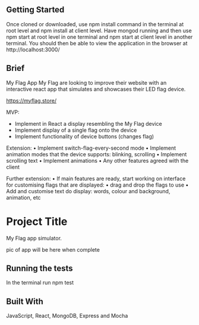 ## Getting Started

Once cloned or downloaded, use npm install command in the terminal at root level and npm install at client level. Have mongod running and then use npm start at root level in one terminal and npm start at client level in another terminal. You should then be able to view the application in the browser at http://localhost:3000/

## Brief

My Flag App
My Flag are looking to improve their website with an interactive react app that simulates and showcases their LED flag device.

https://myflag.store/

MVP:
* Implement in React a display resembling the My Flag device
* Implement display of a single flag onto the device
* Implement functionality of device buttons (changes flag)

Extension:
• Implement switch-flag-every-second mode
• Implement animation modes that the device supports: blinking, scrolling
• Implement scrolling text
• Implement animations
• Any other features agreed with the client

Further extension:
• If main features are ready, start working on interface for customising flags that are
displayed:
• drag and drop the flags to use
• Add and customise text do display: words, colour and background, animation, etc

# Project Title

My Flag app simulator.


pic of app will be here when complete

## Running the tests

In the terminal run npm test

## Built With

JavaScript, React, MongoDB, Express and Mocha
